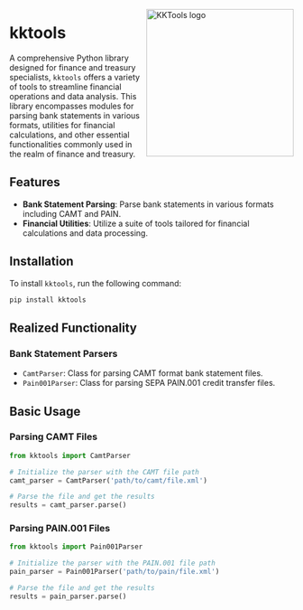 <!-- markdownlint-disable MD033 MD041 -->

<img
    src="https://kura.pro/kktools/images/logo/kktools.webp"
    alt="KKTools logo"
    width="261"
    align="right" />

<!-- markdownlint-enable MD033 MD041 -->

# kktools

A comprehensive Python library designed for finance and treasury specialists, `kktools` offers a variety of tools to streamline financial operations and data analysis. This library encompasses modules for parsing bank statements in various formats, utilities for financial calculations, and other essential functionalities commonly used in the realm of finance and treasury.

## Features

- **Bank Statement Parsing**: Parse bank statements in various formats including CAMT and PAIN.
- **Financial Utilities**: Utilize a suite of tools tailored for financial calculations and data processing.

## Installation

To install `kktools`, run the following command:

```bash
pip install kktools
```

## Realized Functionality

### Bank Statement Parsers

- `CamtParser`: Class for parsing CAMT format bank statement files.
- `Pain001Parser`: Class for parsing SEPA PAIN.001 credit transfer files.

## Basic Usage

### Parsing CAMT Files

```python
from kktools import CamtParser

# Initialize the parser with the CAMT file path
camt_parser = CamtParser('path/to/camt/file.xml')

# Parse the file and get the results
results = camt_parser.parse()
```

### Parsing PAIN.001 Files

```python
from kktools import Pain001Parser

# Initialize the parser with the PAIN.001 file path
pain_parser = Pain001Parser('path/to/pain/file.xml')

# Parse the file and get the results
results = pain_parser.parse()
```
